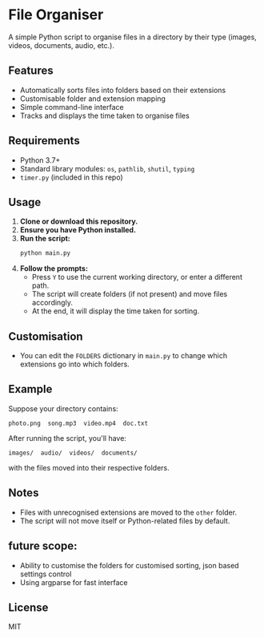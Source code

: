 # File Organiser

A simple Python script to organise files in a directory by their type (images, videos, documents, audio, etc.).

## Features
- Automatically sorts files into folders based on their extensions
- Customisable folder and extension mapping
- Simple command-line interface
- Tracks and displays the time taken to organise files

## Requirements
- Python 3.7+
- Standard library modules: `os`, `pathlib`, `shutil`, `typing`
- `timer.py` (included in this repo)

## Usage
1. **Clone or download this repository.**
2. **Ensure you have Python installed.**
3. **Run the script:**
   ```bash
   python main.py
   ```
4. **Follow the prompts:**
   - Press `Y` to use the current working directory, or enter a different path.
   - The script will create folders (if not present) and move files accordingly.
   - At the end, it will display the time taken for sorting.

## Customisation
- You can edit the `FOLDERS` dictionary in `main.py` to change which extensions go into which folders.

## Example
Suppose your directory contains:
```
photo.png  song.mp3  video.mp4  doc.txt
```
After running the script, you'll have:
```
images/  audio/  videos/  documents/
```
with the files moved into their respective folders.

## Notes
- Files with unrecognised extensions are moved to the `other` folder.
- The script will not move itself or Python-related files by default.

## future scope: 
- Ability to customise the folders for customised sorting, json based settings control
- Using argparse for fast interface


## License
MIT 